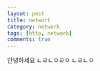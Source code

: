 ```yaml
---
layout: post
title: networt
category: network
tags: [http, network]
comments: true
---
```


안녕하세요 ㄴㄹㄴㅇㄹㅇ ㄴㄹㄴㅇ
